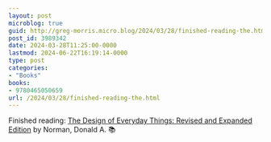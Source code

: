 ```yaml
---
layout: post
microblog: true
guid: http://greg-morris.micro.blog/2024/03/28/finished-reading-the.html
post_id: 3989342
date: 2024-03-28T11:25:00-0000
lastmod: 2024-06-22T16:19:14-0000
type: post
categories:
- "Books"
books:
- 9780465050659
url: /2024/03/28/finished-reading-the.html
---
```

Finished reading: [The Design of Everyday Things: Revised and Expanded Edition](https://micro.blog/books/9780465050659) by Norman, Donald A. 📚
